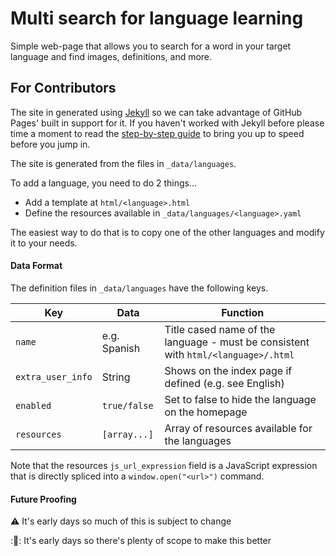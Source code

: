 # Multi search for language learning
Simple web-page that allows you to search for a word in your target language and find images, definitions, and more.

## For Contributors

The site in generated using [Jekyll](https://jekyllrb.com/) so we can take advantage of GitHub Pages' built in support for it.  If you haven't worked with Jekyll before please time a moment to read the [step-by-step guide](https://jekyllrb.com/docs/step-by-step/01-setup/) to bring you up to speed before you jump in.

The site is generated from the files in `_data/languages`.  

To add a language, you need to do 2 things...

* Add a template at `html/<language>.html`
* Define the resources available in `_data/languages/<language>.yaml`

The easiest way to do that is to copy one of the other languages and modify it to your needs.

#### Data Format

The definition files in `_data/languages` have the following keys.

|Key|Data|Function|
|---|---|---|
|`name`|e.g. Spanish|Title cased name of the language - must be consistent with `html/<language>/.html`|
|`extra_user_info`|String|Shows on the index page if defined (e.g. see English)|
|`enabled`|`true/false`|Set to false to hide the language on the homepage|
|`resources`|`[array...]`|Array of resources available for the languages|

Note that the resources `js_url_expression` field is a JavaScript expression that is directly spliced into a `window.open("<url>")` command.

#### Future Proofing

:warning: It's early days so much of this is subject to change

:🤘: It's early days so there's plenty of scope to make this better
